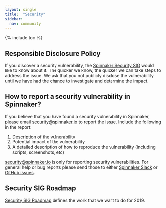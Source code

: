 ```yaml
---
layout: single
title:  "Security"
sidebar:
  nav: community
---
```


{% include toc %}

## Responsible Disclosure Policy
If you discover a security vulnerability, the [Spinnaker Security SIG](https://github.com/spinnaker/community/tree/master/sig-security) would like to know about it. The quicker we know, the quicker we can take steps to address the issue. We ask that you not publicly disclose the vulnerability until we have had the chance to investigate and determine the impact.

## How to report a security vulnerability in Spinnaker?
If you believe that you have found a security vulnerability in Spinnaker, please email <security@spinnaker.io> to report the issue. Include the following in the report:

1. Description of the vulnerability
1. Potential impact of the vulnerability
1. A detailed description of how to reproduce the vulnerability (including scripts, screenshots, etc)

<security@spinnaker.io> is only for reporting security vulnerabilities. For general help or bug reports please send those to either [Spinnaker Slack](https://join.spinnaker.io/) or [GitHub issues](https://github.com/spinnaker/spinnaker/issues).

## Security SIG Roadmap
[Security SIG Roadmap](https://docs.google.com/document/d/1sszRf_8j_mQKVMhcD0cOPBNWjg0xjkjxDIdBlvPXH8U/edit#) defines the work that we want to do for 2019.
